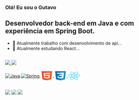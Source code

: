 ### Olá! Eu sou o Gutavo

## Desenvolvedor back-end em Java e com experiência em Spring Boot.

- 🔭 Atualmente trabalho com desenvolvimento de api...
- 🌱 Atualmente estudando React...
 ##

<div>
  <a href="https://github.com/Gustavo-Locks">
  <img heigth="180em" src="https://github-readme-stats.vercel.app/api?username=Gustavo-Locks&show_icons=true&theme=dark&include_all_commits=true&count_private=true"/>
  <img heigth="180em" src="https://github-readme-stats.vercel.app/api/top-langs/?username=Gustavo-Locks&layout=compact&langs_count=16&theme=dark"/>
</div>

<div style="display: inline_block"><br>
  <img align="center" alt="Java" height="30" width="40" src="https://cdn.jsdelivr.net/gh/devicons/devicon/icons/java/java-original.svg">
  <img align="center" alt="Spring" height="30" width="40" src="https://cdn.jsdelivr.net/gh/devicons/devicon/icons/spring/spring-original.svg">
  <img align="center" alt="HTML" height="30" width="40" src="https://raw.githubusercontent.com/devicons/devicon/master/icons/html5/html5-original.svg">
  <img align="center" alt="CSS" height="30" width="40" src="https://raw.githubusercontent.com/devicons/devicon/master/icons/css3/css3-original.svg">
  <img align="center" alt="React" height="30" width="40" src="https://raw.githubusercontent.com/devicons/devicon/master/icons/react/react-original.svg">
</div>
  
  ##

  <div> 
      <a href="https://www.linkedin.com/in/gustavo-vinicius-locks/" target="_blank"><img src="https://img.shields.io/badge/-LinkedIn-%230077B5?style=for-the-badge&logo=linkedin&logoColor=white" target="_blank"></a> 
  <a href="https://www.instagram.com/gustavoviniciuslocks" target="_blank"><img src="https://img.shields.io/badge/-Instagram-%23E4405F?style=for-the-badge&logo=instagram&logoColor=white" target="_blank"></a>
<!--  <a href="https://discord.gg/gustavolocks" target="_blank"><img src="https://img.shields.io/badge/Discord-7289DA?style=for-the-badge&logo=discord&logoColor=white" target="_blank"></a>  -->
  <a href = "mailto:gustavoviniciuslocks@hotmail.com"><img src="https://img.shields.io/badge/-Email-%23333?style=for-the-badge&logo=hotmail&logoColor=white" target="_blank"></a> 
</div>
